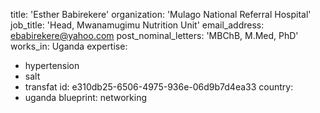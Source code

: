 title: 'Esther Babirekere'
organization: 'Mulago National Referral Hospital'
job_title: 'Head, Mwanamugimu Nutrition Unit'
email_address: ebabirekere@yahoo.com
post_nominal_letters: 'MBChB, M.Med, PhD'
works_in: Uganda
expertise:
  - hypertension
  - salt
  - transfat
id: e310db25-6506-4975-936e-06d9b7d4ea33
country:
  - uganda
blueprint: networking
